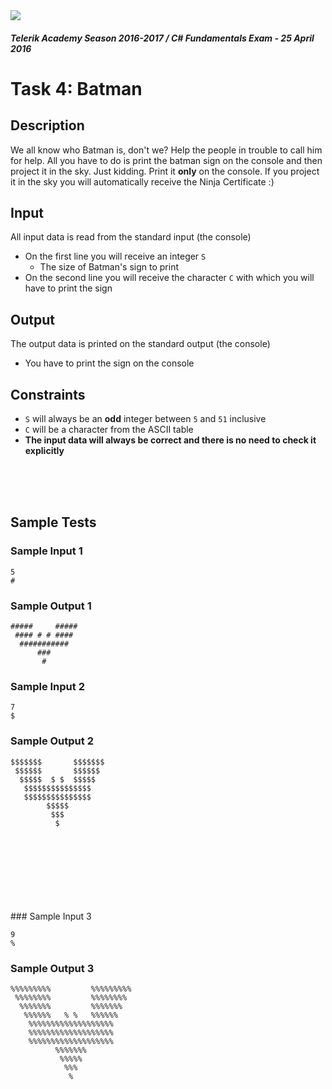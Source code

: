 <img src="https://raw.githubusercontent.com/TelerikAcademy/Common/master/logos/telerik-header-logo.png"/>

#### _Telerik Academy Season 2016-2017 / C# Fundamentals Exam - 25 April 2016_

# Task 4: Batman

## Description

We all know who Batman is, don't we?
Help the people in trouble to call him for help. All you have to do is print the batman sign on the console and then project it in the sky. Just kidding. Print it **only** on the console. If you project it in the sky you will automatically receive the Ninja Certificate :)

## Input

All input data is read from the standard input (the console)

- On the first line you will receive an integer `S`
  - The size of Batman's sign to print
- On the second line you will receive the character `C` with which you will have to print the sign


## Output

The output data is printed on the standard output (the console)

- You have to print the sign on the console

## Constraints

- `S` will always be an **odd** integer between `5` and `51` inclusive
- `C` will be a character from the ASCII table
- **The input data will always be correct and there is no need to check it explicitly**
<br />
<br />
<br />

## Sample Tests

### Sample Input 1

```
5
#
```

### Sample Output 1

```
#####     #####
 #### # # ####
  ###########
      ###
       #
```

### Sample Input 2

```
7
$
```

### Sample Output 2

```
$$$$$$$       $$$$$$$
 $$$$$$       $$$$$$
  $$$$$  $ $  $$$$$
   $$$$$$$$$$$$$$$
   $$$$$$$$$$$$$$$
        $$$$$
         $$$
          $
```
<br />
<br />
<br />
<br />
<br />
<br />
<br />
### Sample Input 3

```
9
%
```

### Sample Output 3

```
%%%%%%%%%         %%%%%%%%%
 %%%%%%%%         %%%%%%%%
  %%%%%%%         %%%%%%%
   %%%%%%   % %   %%%%%%
    %%%%%%%%%%%%%%%%%%%
    %%%%%%%%%%%%%%%%%%%
    %%%%%%%%%%%%%%%%%%%
          %%%%%%%
           %%%%%
            %%%
             %
```